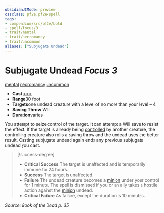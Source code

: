 ```yaml
---
obsidianUIMode: preview
cssclass: pf2e,pf2e-spell
tags:
- compendium/src/pf2e/botd
- spell/focus/3
- trait/mental
- trait/necromancy
- trait/uncommon
aliases: ["Subjugate Undead"]
---
```

# Subjugate Undead *Focus 3*   
[mental](/rules/traits/mental.md)  [necromancy](/rules/traits/necromancy.md)  [uncommon](/rules/traits/uncommon.md)  

- **Cast** [>>>](/rules/core-rulebook/chapter-9-playing-the-game.md#Actions "Three-Action") 
- **Range**30 foot
- **Targets**one undead creature with a level of no more than your level – 4
- **Saving Throw** Will
- **Duration**varies

You attempt to seize control of the target. It can attempt a Will save to resist the effect. If the target is already being [controlled](/rules/conditions.md#Controlled) by another creature, the controlling creature also rolls a saving throw and the undead uses the better result. Casting subjugate undead again ends any previous subjugate undead you cast.

> [!success-degree] 
> - **Critical Success** The target is unaffected and is temporarily immune for 24 hours.
> - **Success** The target is unaffected.
> - **Failure** The undead creature becomes a [minion](/rules/traits/minion.md) under your control for 1 minute. The spell is dismissed if you or an ally takes a hostile action against the [minion](/rules/traits/minion.md) undead.
> - **Critical Failure** As failure, except the duration is 10 minutes.

*Source: Book of the Dead p. 35*